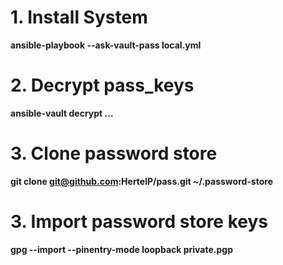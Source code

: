 # 1. Install System
**ansible-playbook --ask-vault-pass local.yml**

# 2. Decrypt pass_keys
**ansible-vault decrypt ...**

# 3. Clone password store
**git clone git@github.com:HertelP/pass.git ~/.password-store**

# 3. Import password store keys
**gpg --import --pinentry-mode loopback private.pgp**
